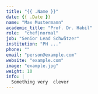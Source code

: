 ```yaml
---
title: "{{ .Name }}"
date: {{ .Date }}
name: "Max Mustermann"
academic_title: "Prof. Dr. Habil"
role:  "chef|normal"
job: "Senior Lead Schwätzer"
institution: "PH ..."
phone: ""
email: "person@example.com"
website: "example.com"
image: "example.jpg"
weight: 10
info: |
  Something very  clever
---
```

